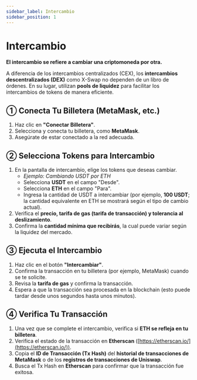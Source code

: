```yaml
---
sidebar_label: Intercambio
sidebar_position: 1
---
```


# Intercambio

**El intercambio se refiere a cambiar una criptomoneda por otra.**

A diferencia de los intercambios centralizados (CEX), los **intercambios descentralizados (DEX)** como X-Swap no dependen de un libro de órdenes. En su lugar, utilizan **pools de liquidez** para facilitar los intercambios de tokens de manera eficiente.

## **① Conecta Tu Billetera (MetaMask, etc.)**

1. Haz clic en **"Conectar Billetera"**.
2. Selecciona y conecta tu billetera, como **MetaMask**.
3. Asegúrate de estar conectado a la red adecuada.

## **② Selecciona Tokens para Intercambio**

1. En la pantalla de intercambio, elige los tokens que deseas cambiar.
   - *Ejemplo: Cambiando USDT por ETH*
   - Selecciona **USDT** en el campo "Desde".
   - Selecciona **ETH** en el campo "Para".
   - Ingresa la cantidad de USDT a intercambiar (por ejemplo, **100 USDT**; la cantidad equivalente en ETH se mostrará según el tipo de cambio actual).
2. Verifica el **precio, tarifa de gas (tarifa de transacción) y tolerancia al deslizamiento**.
3. Confirma la **cantidad mínima que recibirás**, la cual puede variar según la liquidez del mercado.

## **③ Ejecuta el Intercambio**

1. Haz clic en el botón **"Intercambiar"**.
2. Confirma la transacción en tu billetera (por ejemplo, MetaMask) cuando se te solicite.
3. Revisa la **tarifa de gas** y confirma la transacción.
4. Espera a que la transacción sea procesada en la blockchain (esto puede tardar desde unos segundos hasta unos minutos).

## **④ Verifica Tu Transacción**

1. Una vez que se complete el intercambio, verifica si **ETH se refleja en tu billetera**.
2. Verifica el estado de la transacción en **Etherscan** ([https://etherscan.io/](https://etherscan.io/)).
3. Copia el **ID de Transacción (Tx Hash)** del **historial de transacciones de MetaMask** o de los **registros de transacciones de Uniswap**.
4. Busca el Tx Hash en **Etherscan** para confirmar que la transacción fue exitosa.